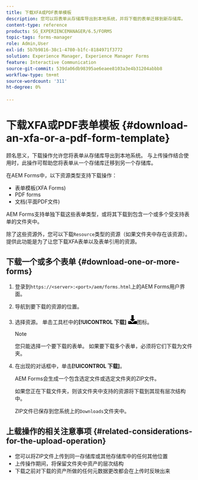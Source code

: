 ```yaml
---
title: 下载XFA或PDF表单模板
description: 您可以将表单从存储库导出到本地系统，并将下载的表单迁移到新存储库。
content-type: reference
products: SG_EXPERIENCEMANAGER/6.5/FORMS
topic-tags: forms-manager
role: Admin,User
exl-id: 5b7b9816-38c1-4780-b1fc-8184971f3772
solution: Experience Manager, Experience Manager Forms
feature: Interactive Communication
source-git-commit: 539da06db98395ae6eaee8103a3e4b31204abbb8
workflow-type: tm+mt
source-wordcount: '311'
ht-degree: 0%

---
```


# 下载XFA或PDF表单模板 {#download-an-xfa-or-a-pdf-form-template}

顾名思义，下载操作允许您将表单从存储库导出到本地系统。 与上传操作结合使用时，此操作可帮助您将表单从一个存储库迁移到另一个存储库。

在AEM Forms中，以下资源类型支持下载操作：

* 表单模板(XFA Forms)
* PDF forms
* 文档(平面PDF文件)

AEM Forms支持单独下载这些表单类型，或将其下载到包含一个或多个受支持表单的文件夹中。

除了这些资源外，您可以下载`Resource`类型的资源（如果文件夹中存在该资源）。 提供此功能是为了让您下载XFA表单以及表单引用的资源。

## 下载一个或多个表单 {#download-one-or-more-forms}

1. 登录到`https://<server>:<port>/aem/forms.html`上的AEM Forms用户界面。

1. 导航到要下载的资源的位置。

1. 选择资源。 单击工具栏中的&#x200B;**[!UICONTROL 下载]** ![aem6forms_download](assets/aem6forms_download.png)图标。

   >[!NOTE]
   >
   >您只能选择一个要下载的表单。 如果要下载多个表单，必须将它们下载为文件夹。

1. 在出现的对话框中，单击&#x200B;**[!UICONTROL 下载]**。

   AEM Forms会生成一个包含选定文件或选定文件夹的ZIP文件。

   如果您正在下载文件夹，则该文件夹中支持的资源将下载到其现有层次结构中。

   ZIP文件已保存到您系统上的`Downloads`文件夹中。

## 上载操作的相关注意事项 {#related-considerations-for-the-upload-operation}

* 您可以将ZIP文件上传到同一存储库或其他存储库中的任何其他位置
* 上传操作期间，将保留文件夹中资产的层次结构
* 下载之前对下载的资产所做的任何元数据更改都会在上传时反映出来
